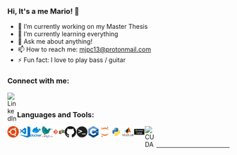 ### Hi, It's a me Mario! 👋 <!-- insert website when completed-->

- 🔭 I’m currently working on my Master Thesis
- 🌱 I’m currently learning everything
- 💬 Ask me about anything!
- 📫 How to reach me: mjpc13@protonmail.com
- ⚡ Fun fact: I love to play bass / guitar



### Connect with me:

<!--[<img align="left" alt="mjpc13.com" width="22px" src="https://raw.githubusercontent.com/iconic/open-iconic/master/svg/globe.svg" />][website]
[<img align="left" alt="Insta | Instagram" width="22px" src="https://cdn.jsdelivr.net/npm/simple-icons@v3/icons/instagram.svg" />][instagram]
-->
[<img align="left" alt="LinkedIn" width="22px" src="https://cdn.jsdelivr.net/npm/simple-icons@v3/icons/linkedin.svg" />][linkedin]


<br />

### Languages and Tools:

<img align="left" alt="Docker" width="26px" src="https://github.com/github/explore/blob/a5470e63f166c88500c8a976785ffd60294f9f24/topics/ubuntu/ubuntu.png" />
<img align="left" alt="Visual Studio Code" width="26px" src="https://raw.githubusercontent.com/github/explore/80688e429a7d4ef2fca1e82350fe8e3517d3494d/topics/visual-studio-code/visual-studio-code.png" />
<img align="left" alt="Docker" width="26px" src="https://github.com/github/explore/blob/a5470e63f166c88500c8a976785ffd60294f9f24/topics/docker/docker.png" />
<img align="left" alt="Docker" width="26px" src="https://github.com/github/explore/blob/a5470e63f166c88500c8a976785ffd60294f9f24/topics/latex/latex.png" />
<img align="left" alt="Git" width="26px" src="https://raw.githubusercontent.com/github/explore/80688e429a7d4ef2fca1e82350fe8e3517d3494d/topics/git/git.png" />
<img align="left" alt="GitHub" width="26px" src="https://raw.githubusercontent.com/github/explore/78df643247d429f6cc873026c0622819ad797942/topics/github/github.png" />
<img align="left" alt="Terminal" width="26px" src="https://raw.githubusercontent.com/github/explore/80688e429a7d4ef2fca1e82350fe8e3517d3494d/topics/terminal/terminal.png" />

<img align="left" alt="Cpp" width="26px" src="https://github.com/github/explore/blob/a5470e63f166c88500c8a976785ffd60294f9f24/topics/cpp/cpp.png" />
<img align="left" alt="Jupyter" width="26px" src="https://github.com/github/explore/blob/a5470e63f166c88500c8a976785ffd60294f9f24/topics/jupyter-notebook/jupyter-notebook.png"/>
<img align="left" alt="Python" width="26px" src="https://github.com/github/explore/blob/a5470e63f166c88500c8a976785ffd60294f9f24/topics/python/python.png"/>
<img align="left" alt="Matlab" width="26px" src="https://github.com/github/explore/blob/a5470e63f166c88500c8a976785ffd60294f9f24/topics/matlab/matlab.png"/>
<img align="left" alt="CUDA" width="26px" src="https://github.com/github/explore/blob/a5470e63f166c88500c8a976785ffd60294f9f24/topics/cuda/cuda.png"/>

<img align="left" alt="CUDA" width="26px" src="https://github.com/blender/blender/blob/a7bb537a61c7c680bc01896ccf27a02c9e7a688a/release/datafiles/blender_logo.png"/>

<br />
<br />

---

<!--[website]: https://codeSTACKr.com
[instagram]: https://instagram.com/codeSTACKr-->
[linkedin]: www.linkedin.com/in/mario-cristovao
